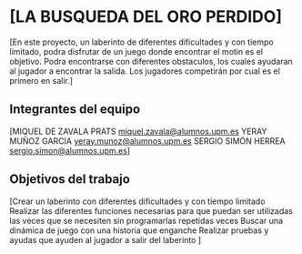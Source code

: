 # [LA BUSQUEDA DEL ORO PERDIDO]

[En este proyecto, un laberinto de diferentes dificultades y con tiempo limitado, podra disfrutar de un juego donde
encontrar el motin es el objetivo. Podra encontrarse con diferentes obstaculos, los cuales ayudaran al jugador a encontrar la salida.
Los jugadores competirán por cual es el primero en salir.]

## Integrantes del equipo

[MIQUEL DE ZAVALA PRATS miquel.zavala@alumnos.upm.es
 YERAY MUÑOZ GARCIA yeray.munoz@alumnos.upm.es
 SERGIO SIMÓN HERREA sergio.simon@alumnos.upm.es]

## Objetivos del trabajo

[Crear un laberinto con diferentes dificultades y con tiempo limitado
 Realizar las diferentes funciones necesarias para que puedan ser utilizadas las veces que se necesiten sin programarlas repetidas veces
 Buscar una dinámica de juego con una historia que enganche
 Realizar pruebas y ayudas que ayuden al jugador a salir del laberinto
 ]
